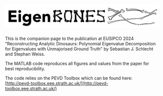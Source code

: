 # ![EigenBones](Media/EigenBones_Logo.png)
This is the companion page to the publication at EUSIPCO 2024
"Reconstructing Analytic Dinosaurs: Polynomial Eigenvalue Decomposition for Eigenvalues with Unmajorised Ground Truth" by Sebastian J. Schlecht and Stephan Weiss.

The MATLAB code reproduces all figures and values from the paper for best reproducibility.

The code relies on the PEVD Toolbox which can be found here: 
[http://pevd-toolbox.eee.strath.ac.uk/](http://pevd-toolbox.eee.strath.ac.uk/)

